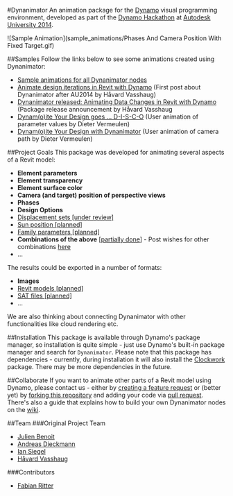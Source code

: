 #Dynanimator
An animation package for the [Dynamo](https://github.com/DynamoDS/Dynamo) visual programming environment, developed as part of the [Dynamo Hackathon](https://www.hackerleague.org/hackathons/autodesk-university-2014-dynamo-hackathon) at [Autodesk University 2014](http://au.autodesk.com).

![Sample Animation](sample_animations/Phases And Camera Position With Fixed Target.gif)

##Samples
Follow the links below to see some animations created using Dynanimator:
- [Sample animations for all Dynanimator nodes](https://github.com/BadMonkeysInc/Dynanimator/wiki/Sample-Animations)
- [Animate design iterations in Revit with Dynamo](http://vasshaug.net/2014/12/18/animate-design-iterations-in-revit-with-dynamo/) (First post about Dynanimator after AU2014 by Håvard Vasshaug)
- [Dynanimator released: Animating Data Changes in Revit with Dynamo](http://vasshaug.net/2015/04/22/dynanimator-released-animating-data-changes-in-revit-with-dynamo/) (Package release announcement by Håvard Vasshaug
- [Dynam(o)ite Your Design goes … D-I-S-C-O](https://revitbeyondbim.wordpress.com/2015/05/05/dynamoite-your-design-goes-d-i-s-c-o/) (User animation of parameter values by Dieter Vermeulen)
- [Dynam(o)ite Your Design with Dynanimator](https://revitbeyondbim.wordpress.com/2015/05/07/dynamoite-your-design-with-dynanimator/) (User animation of camera path by Dieter Vermeulen)

##Project Goals
This package was developed for animating several aspects of a Revit model:
- **Element parameters**
- **Element transparency**
- **Element surface color**
- **Camera (and target) position of perspective views**
- **Phases**
- **Design Options**
- [Displacement sets [under review]](https://github.com/BadMonkeysInc/Dynanimator/issues/3)
- [Sun position [planned]](https://github.com/BadMonkeysInc/Dynanimator/issues/17)
- [Family parameters [planned]](https://github.com/BadMonkeysInc/Dynanimator/issues/18)
- **Combinations of the above** [[partially done](https://github.com/BadMonkeysInc/Dynanimator/wiki/Sample-Animations#combine-multiple-techniques)] - Post wishes for other combinations [here](https://github.com/BadMonkeysInc/Dynanimator/issues/4)
- ...

The results could be exported in a number of formats:
- **Images**
- [Revit models [planned]](https://github.com/BadMonkeysInc/Dynanimator/issues/13)
- [SAT files [planned]](https://github.com/BadMonkeysInc/Dynanimator/issues/12)
- ...

We are also thinking about connecting Dynanimator with other functionalities like cloud rendering etc.
 
##Installation
This package is available through Dynamo's package manager, so installation is quite simple - just use Dynamo's built-in package manager and search for ```Dynanimator```.
Please note that this package has dependencies - currently, during installation it will also install the [Clockwork](https://github.com/CAAD-RWTH/ClockworkForDynamo) package. There may be more dependencies in the future.

##Collaborate
If you want to animate other parts of a Revit model using Dynamo, please contact us - either by [creating a feature request](https://github.com/BadMonkeysInc/Dynanimator/issues) or (better yet) by [forking this repository](https://help.github.com/articles/fork-a-repo/) and adding your code via [pull request](https://help.github.com/articles/using-pull-requests/). There's also a guide that explains how to build your own Dynanimator nodes on the [wiki](https://github.com/BadMonkeysInc/Dynanimator/wiki/How-To-Make-a-New-Dynanimator-Node).

##Team
###Original Project Team
- [Julien Benoit](https://github.com/jbenoit44)
- [Andreas Dieckmann](https://github.com/andydandy74)
- [Ian Siegel](https://github.com/IanSiegelKPF)
- [Håvard Vasshaug](https://github.com/vasshaug)

###Contributors
- [Fabian Ritter](https://github.com/redinkinc)
